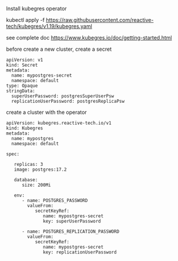 Install kubegres operator

kubectl apply -f https://raw.githubusercontent.com/reactive-tech/kubegres/v1.19/kubegres.yaml

see complete doc https://www.kubegres.io/doc/getting-started.html

before create a new cluster, create a secret

```
apiVersion: v1
kind: Secret
metadata:
  name: mypostgres-secret
  namespace: default
type: Opaque
stringData:
  superUserPassword: postgresSuperUserPsw
  replicationUserPassword: postgresReplicaPsw
```

create a cluster with the operator

```
apiVersion: kubegres.reactive-tech.io/v1
kind: Kubegres
metadata:
  name: mypostgres
  namespace: default

spec:

   replicas: 3
   image: postgres:17.2

   database:
      size: 200Mi

   env:
      - name: POSTGRES_PASSWORD
        valueFrom:
           secretKeyRef:
              name: mypostgres-secret
              key: superUserPassword

      - name: POSTGRES_REPLICATION_PASSWORD
        valueFrom:
           secretKeyRef:
              name: mypostgres-secret
              key: replicationUserPassword
```

